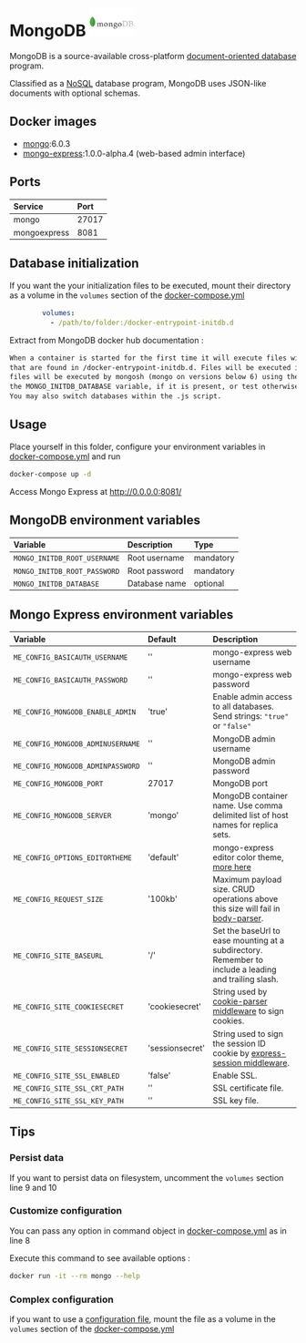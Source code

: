# MongoDB <img src="../documentation/images/mongodb-logo.jpg" alt="mongodb logo" width="80"/>

MongoDB is a source-available cross-platform [document-oriented database](../documentation/DOD.md) program.

Classified as a [NoSQL](../documentation/NOSQL.md) database program, MongoDB uses JSON-like documents with optional schemas.

## Docker images

- [mongo](https://hub.docker.com/_/mysql):6.0.3
- [mongo-express](https://hub.docker.com/_/mongo-express):1.0.0-alpha.4 (web-based admin interface)

## Ports

| Service       | Port |
| :------------ | :--- |
| mongo         | 27017|
| mongoexpress  | 8081 |

## Database initialization

If you want the your initialization files to be executed, mount their directory as a volume in the `volumes` section of the [docker-compose.yml](./docker-compose.yml)

```yaml
        volumes:
          - /path/to/folder:/docker-entrypoint-initdb.d
```

Extract from MongoDB docker hub documentation :

```txt
When a container is started for the first time it will execute files with extensions .sh and .js
that are found in /docker-entrypoint-initdb.d. Files will be executed in alphabetical order. .js
files will be executed by mongosh (mongo on versions below 6) using the database specified by
the MONGO_INITDB_DATABASE variable, if it is present, or test otherwise.
You may also switch databases within the .js script.
```

## Usage

Place yourself in this folder, configure your environment variables in [docker-compose.yml](./docker-compose.yml) and run

```bash
docker-compose up -d
```

Access Mongo Express at http://0.0.0.0:8081/

## MongoDB environment variables

| Variable                      | Description   | Type      |
| :---------------------------- | :------------ | :-------- |
| `MONGO_INITDB_ROOT_USERNAME`  | Root username | mandatory |
| `MONGO_INITDB_ROOT_PASSWORD`  | Root password | mandatory |
| `MONGO_INITDB_DATABASE`       | Database name | optional  |

## Mongo Express environment variables

| Variable                      | Default         | Description |
| :---------------------------- | :-------------- | :---------- |
| `ME_CONFIG_BASICAUTH_USERNAME`    | ''              | mongo-express web username |
| `ME_CONFIG_BASICAUTH_PASSWORD`    | ''              | mongo-express web password |
| `ME_CONFIG_MONGODB_ENABLE_ADMIN`  | 'true'          | Enable admin access to all databases. Send strings: `"true"` or `"false"` |
| `ME_CONFIG_MONGODB_ADMINUSERNAME` | ''              | MongoDB admin username |
| `ME_CONFIG_MONGODB_ADMINPASSWORD` | ''              | MongoDB admin password |
| `ME_CONFIG_MONGODB_PORT`          | 27017           | MongoDB port |
| `ME_CONFIG_MONGODB_SERVER`        | 'mongo'         | MongoDB container name. Use comma delimited list of host names for replica sets. |
| `ME_CONFIG_OPTIONS_EDITORTHEME`   | 'default'       | mongo-express editor color theme, [more here](http://codemirror.net/demo/theme.html) |
| `ME_CONFIG_REQUEST_SIZE`          | '100kb'         | Maximum payload size. CRUD operations above this size will fail in [body-parser](https://www.npmjs.com/package/body-parser). |
| `ME_CONFIG_SITE_BASEURL`          | '/'             | Set the baseUrl to ease mounting at a subdirectory. Remember to include a leading and trailing slash. |
| `ME_CONFIG_SITE_COOKIESECRET`     | 'cookiesecret'  | String used by [cookie-parser middleware](https://www.npmjs.com/package/cookie-parser) to sign cookies. |
| `ME_CONFIG_SITE_SESSIONSECRET`    | 'sessionsecret' | String used to sign the session ID cookie by [express-session middleware](https://www.npmjs.com/package/express-session). |
| `ME_CONFIG_SITE_SSL_ENABLED`      | 'false'         | Enable SSL. |
| `ME_CONFIG_SITE_SSL_CRT_PATH`     | ''              | SSL certificate file. |
| `ME_CONFIG_SITE_SSL_KEY_PATH`     | ''              | SSL key file. |

## Tips

### Persist data

If you want to persist data on filesystem, uncomment the `volumes` section line 9 and 10

### Customize configuration

You can pass any option in command object in [docker-compose.yml](./docker-compose.yml) as in line 8

Execute this command to see available options :

```bash
docker run -it --rm mongo --help
```

### Complex configuration

if you want to use a [configuration file](https://www.mongodb.com/docs/manual/reference/configuration-options/), mount the file as a volume in the `volumes` section of the [docker-compose.yml](./docker-compose.yml)
